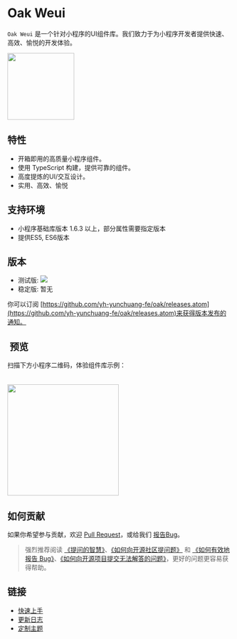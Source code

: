 # Oak Weui
`Oak Weui` 是一个针对小程序的UI组件库。我们致力于为小程序开发者提供快速、高效、愉悦的开发体验。

<img src="https://static.yonghuivip.com/oak/images/logo.png" style="width: 150px;display: blok;">

## 特性
- 开箱即用的高质量小程序组件。
- 使用 TypeScript 构建，提供可靠的组件。
- 高度提炼的UI/交互设计。
- 实用、高效、愉悦

## 支持环境
- 小程序基础库版本 1.6.3 以上，部分属性需要指定版本
- 提供ES5, ES6版本

## 版本
- 测试版: [![](https://img.shields.io/badge/npm-v0.0.2--beta.0-blue)](https://www.npmjs.com/package/@yhyc/oak-weui)
- 稳定版:  暂无

你可以订阅 [https://github.com/yh-yunchuang-fe/oak/releases.atom](https://github.com/yh-yunchuang-fe/oak/releases.atom)来获得版本发布的通知。

##  预览
扫描下方小程序二维码，体验组件库示例：

<img src="https://static.yonghuivip.com/oak/images/gh_f2ca1eee44b7_1280.jpg" style="width: 250px;display: blok;margin-top: 20px;">

## 如何贡献
如果你希望参与贡献，欢迎 [Pull Request](https://github.com/yh-yunchuang-fe/oak/pulls)，或给我们 [报告Bug](https://github.com/yh-yunchuang-fe/oak/issues)。

> 强烈推荐阅读 [《提问的智慧》](https://github.com/ryanhanwu/How-To-Ask-Questions-The-Smart-Way)、[《如何向开源社区提问题》](https://github.com/seajs/seajs/issues/545  ) 和 [《如何有效地报告 Bug》](http://www.chiark.greenend.org.uk/~sgtatham/bugs-cn.html)、[《如何向开源项目提交无法解答的问题》](https://zhuanlan.zhihu.com/p/25795393)，更好的问题更容易获得帮助。

## 链接

- [快速上手](https://yh-yunchuang-fe.github.io/oak/#/querystart)
- [更新日志](https://yh-yunchuang-fe.github.io/oak/#/changelog)
- [定制主题](https://yh-yunchuang-fe.github.io/oak/#/theme)
